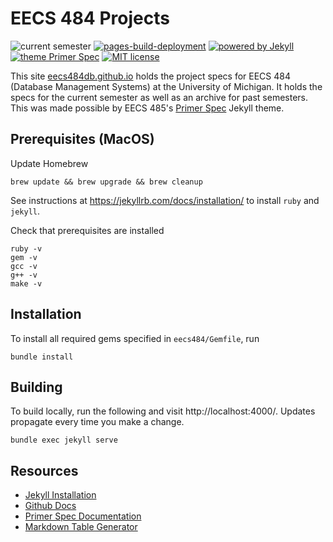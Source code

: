 # EECS 484 Projects

![current semester](https://img.shields.io/badge/current%20semester-fa23-blueviolet)
[![pages-build-deployment](https://github.com/eecs484db/eecs484db.github.io/actions/workflows/pages/pages-build-deployment/badge.svg)](https://github.com/eecs484db/eecs484db.github.io/actions/workflows/pages/pages-build-deployment)
[![powered by Jekyll](https://img.shields.io/badge/powered%20by-Jekyll-blue)](https://jekyllrb.com/)
[![theme Primer Spec](https://img.shields.io/badge/theme-Primer%20Spec-blue)](https://github.com/eecs485staff/primer-spec)
[![MIT license](https://img.shields.io/github/license/eecs484db/eecs484db.github.io?color=blue)](https://github.com/eecs484db/eecs484db.github.io/blob/main/LICENSE.md)

This site [eecs484db.github.io](https://eecs484db.github.io/) holds the project specs for EECS 484 (Database Management Systems) at the University of Michigan. It holds the specs for the current semester as well as an archive for past semesters. This was made possible by EECS 485's [Primer Spec](https://github.com/eecs485staff/primer-spec) Jekyll theme.

## Prerequisites (MacOS)

Update Homebrew

```
brew update && brew upgrade && brew cleanup
```

See instructions at https://jekyllrb.com/docs/installation/ to install `ruby` and `jekyll`.

Check that prerequisites are installed

```
ruby -v
gem -v
gcc -v
g++ -v
make -v
```

## Installation

To install all required gems specified in `eecs484/Gemfile`, run

```
bundle install
```

## Building

To build locally, run the following and visit http://localhost:4000/. Updates propagate every time you make a change.

```
bundle exec jekyll serve
```

## Resources

- [Jekyll Installation](https://jekyllrb.com/docs/installation/)
- [Github Docs](https://docs.github.com/en/pages/setting-up-a-github-pages-site-with-jekyll)
- [Primer Spec Documentation](https://eecs485staff.github.io/primer-spec/docs/USAGE_ADVANCED.html#jekyll-theme-primer-spec)
- [Markdown Table Generator](https://www.tablesgenerator.com/markdown_tables#)
